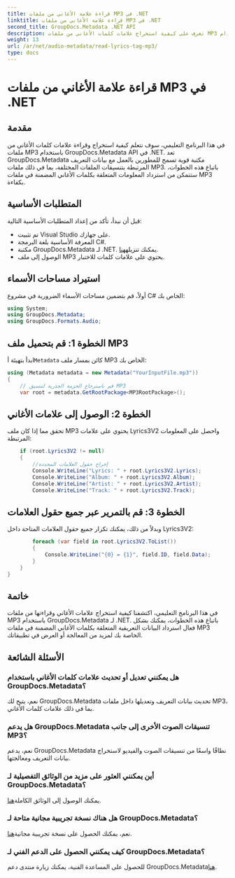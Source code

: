 ```yaml
---
title: قراءة علامة الأغاني من ملفات MP3 في .NET
linktitle: قراءة علامة الأغاني من ملفات MP3 في .NET
second_title: GroupDocs.Metadata .NET API
description: تعرف على كيفية استخراج علامات كلمات الأغاني من ملفات MP3 باستخدام GroupDocs.Metadata لـ .NET. اتبع البرنامج التعليمي خطوة بخطوة.
weight: 13
url: /ar/net/audio-metadata/read-lyrics-tag-mp3/
type: docs
---
```

# قراءة علامة الأغاني من ملفات MP3 في .NET

## مقدمة
في هذا البرنامج التعليمي، سوف نتعلم كيفية استخراج وقراءة علامات كلمات الأغاني من ملفات MP3 باستخدام GroupDocs.Metadata API في .NET. تعد GroupDocs.Metadata مكتبة قوية تسمح للمطورين بالعمل مع بيانات التعريف المرتبطة بتنسيقات الملفات المختلفة، بما في ذلك ملفات MP3. باتباع هذه الخطوات، ستتمكن من استرداد المعلومات المتعلقة بكلمات الأغاني المضمنة في ملفات MP3 بكفاءة.
## المتطلبات الأساسية
قبل أن نبدأ، تأكد من إعداد المتطلبات الأساسية التالية:
- تم تثبيت Visual Studio على جهازك.
- المعرفة الأساسية بلغة البرمجة C#.
-  مكتبة GroupDocs.Metadata لـ .NET. يمكنك تنزيله[هنا](https://releases.groupdocs.com/metadata/net/).
- الوصول إلى ملف MP3 يحتوي على علامات كلمات للاختبار.

## استيراد مساحات الأسماء
أولاً، قم بتضمين مساحات الأسماء الضرورية في مشروع C# الخاص بك:
```csharp
using System;
using GroupDocs.Metadata;
using GroupDocs.Formats.Audio;
```
## الخطوة 1: قم بتحميل ملف MP3
 ابدأ بتهيئة أ`Metadata` كائن بمسار ملف MP3 الخاص بك:
```csharp
using (Metadata metadata = new Metadata("YourInputFile.mp3"))
{
    // قم باسترجاع الحزمة الجذرية لتنسيق MP3
    var root = metadata.GetRootPackage<MP3RootPackage>();
```
## الخطوة 2: الوصول إلى علامات الأغاني
تحقق مما إذا كان ملف MP3 يحتوي على علامات Lyrics3V2 واحصل على المعلومات المرتبطة:
```csharp
    if (root.Lyrics3V2 != null)
    {
        //إخراج حقول العلامات المحددة
        Console.WriteLine("Lyrics: " + root.Lyrics3V2.Lyrics);
        Console.WriteLine("Album: " + root.Lyrics3V2.Album);
        Console.WriteLine("Artist: " + root.Lyrics3V2.Artist);
        Console.WriteLine("Track: " + root.Lyrics3V2.Track);
```
## الخطوة 3: قم بالتمرير عبر جميع حقول العلامات
وبدلاً من ذلك، يمكنك تكرار جميع حقول العلامات المتاحة داخل Lyrics3V2:
```csharp
        foreach (var field in root.Lyrics3V2.ToList())
        {
            Console.WriteLine("{0} = {1}", field.ID, field.Data);
        }
    }
}
```

## خاتمة
في هذا البرنامج التعليمي، اكتشفنا كيفية استخراج علامات الأغاني وقراءتها من ملفات MP3 باستخدام GroupDocs.Metadata لـ .NET. باتباع هذه الخطوات، يمكنك بشكل فعال استرداد البيانات التعريفية المتعلقة بكلمات الأغاني المضمنة في ملفات MP3 الخاصة بك لمزيد من المعالجة أو العرض في تطبيقاتك.

## الأسئلة الشائعة
### هل يمكنني تعديل أو تحديث علامات كلمات الأغاني باستخدام GroupDocs.Metadata؟
نعم، يتيح لك GroupDocs.Metadata تحديث بيانات التعريف وتعديلها داخل ملفات MP3، بما في ذلك علامات كلمات الأغاني.
### هل يدعم GroupDocs.Metadata تنسيقات الصوت الأخرى إلى جانب MP3؟
نعم، يدعم GroupDocs.Metadata نطاقًا واسعًا من تنسيقات الصوت والفيديو لاستخراج بيانات التعريف ومعالجتها.
### أين يمكنني العثور على مزيد من الوثائق التفصيلية لـ GroupDocs.Metadata؟
 يمكنك الوصول إلى الوثائق الكاملة[هنا](https://tutorials.groupdocs.com/metadata/net/).
### هل هناك نسخة تجريبية مجانية متاحة لـ GroupDocs.Metadata؟
 نعم، يمكنك الحصول على نسخة تجريبية مجانية[هنا](https://releases.groupdocs.com/).
### كيف يمكنني الحصول على الدعم الفني لـ GroupDocs.Metadata؟
 للحصول على المساعدة الفنية، يمكنك زيارة منتدى دعم GroupDocs.Metadata[هنا](https://forum.groupdocs.com/c/metadata/14).